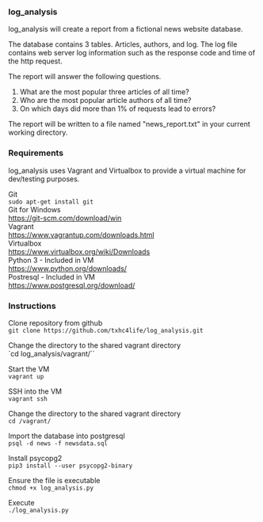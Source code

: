 ### **log_analysis**
log_analysis will create a report from a fictional news website database.

The database contains 3 tables. Articles, authors, and log. The log file contains web server log information such as the response code and time of the http request.

The report will answer the following questions.

1. What are the most popular three articles of all time?
2. Who are the most popular article authors of all time?
3. On which days did more than 1% of requests lead to errors?

The report will be written to a file named "news_report.txt" in your current working directory.

### **Requirements**
log_analysis uses Vagrant and Virtualbox to provide a virtual machine for dev/testing purposes.

Git  
`sudo apt-get install git`  
Git for Windows  
https://git-scm.com/download/win  
Vagrant  
https://www.vagrantup.com/downloads.html   
Virtualbox  
https://www.virtualbox.org/wiki/Downloads  
Python 3 - Included in VM  
https://www.python.org/downloads/  
Postresql - Included in VM  
https://www.postgresql.org/download/

### **Instructions**
Clone repository from github  
`git clone https://github.com/txhc4life/log_analysis.git`

Change the directory to the shared vagrant directory  
`cd log_analysis/vagrant/``

Start the VM  
`vagrant up`

SSH into the VM  
`vagrant ssh`

Change the directory to the shared vagrant directory  
`cd /vagrant/`

Import the database into postgresql  
`psql -d news -f newsdata.sql`

Install psycopg2  
`pip3 install --user psycopg2-binary`

Ensure the file is executable  
`chmod +x log_analysis.py`

Execute   
`./log_analysis.py`

